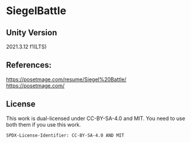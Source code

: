 # SiegelBattle

## Unity Version
2021.3.12 f1(LTS)

## References:
https://posetmage.com/resume/Siegel%20Battle/  
https://posetmage.com/  

## License
This work is dual-licensed under CC-BY-SA-4.0 and MIT.
You need to use both them if you use this work.

`SPDX-License-Identifier: CC-BY-SA-4.0 AND MIT`
